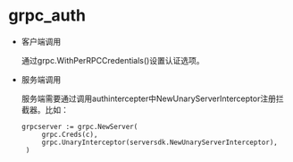 # grpc_auth


* 客户端调用
  
  通过grpc.WithPerRPCCredentials()设置认证选项。

* 服务端调用
   
   服务端需要通过调用authintercepter中NewUnaryServerInterceptor注册拦截器。比如：
   ```
   grpcserver := grpc.NewServer(
		grpc.Creds(c),
		grpc.UnaryInterceptor(serversdk.NewUnaryServerInterceptor),
	)
   